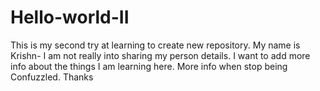 # Hello-world-II
This is my second try at learning to create new repository.
My name is Krishn- I am not really into sharing my person details.
I want to add more info about the things I am learning here.
 More info when stop being Confuzzled.
Thanks
